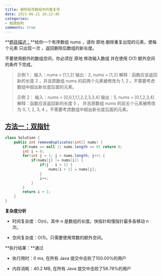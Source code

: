```yaml
---
title: 删除有序数组中的重复项
date: 2021-06-21 16:22:48
categories:
- 数据结构
comments: true
---
```


**[题目描述：](https://leetcode-cn.com/problems/remove-duplicates-from-sorted-array/)**给你一个有序数组 nums ，请你 原地 删除重复出现的元素，使每个元素 只出现一次 ，返回删除后数组的新长度。

不要使用额外的数组空间，你必须在 原地 修改输入数组 并在使用 O(1) 额外空间的条件下完成。

<!-- more -->

> 示例 1：
> 输入：nums = [1,1,2]
> 输出：2, nums = [1,2]
> 解释：函数应该返回新的长度 2 ，并且原数组 nums 的前两个元素被修改为 1, 2 。不需要考虑数组中超出新长度后面的元素。
> 
> 示例 2：
> 输入：nums = [0,0,1,1,1,2,2,3,3,4]
> 输出：5, nums = [0,1,2,3,4]
> 解释：函数应该返回新的长度 5 ， 并且原数组 nums 的前五个元素被修改为 0, 1, 2, 3, 4 。不需要考虑数组中超出新长度后面的元素。



## [方法一：双指针](https://leetcode-cn.com/problems/remove-duplicates-from-sorted-array/solution/shuang-zhi-zhen-shan-chu-zhong-fu-xiang-dai-you-hu/)

```java
class Solution {
    public int removeDuplicates(int[] nums) {
        if(nums == null || nums.length == 0) return 0;
        int i = 0;
        for(int j = 1; j < nums.length; j++) {
            if(nums[j] != nums[i]) {
                if(j - i > 1) {
                    nums[i + 1] = nums[j];
                }
                i++;
            }
        }
        return i + 1;
    }
}
```

**复杂度分析**

- 时间复杂度：O(n)，其中 n 是数组的长度。快指针和慢指针最多各移动 n 次。

- 空间复杂度：O(1)。只需要使用常数的额外空间。

**执行结果：**通过

- 执行用时：0 ms, 在所有 Java 提交中击败了100.00%的用户

- 内存消耗：40.2 MB, 在所有 Java 提交中击败了58.79%的用户
